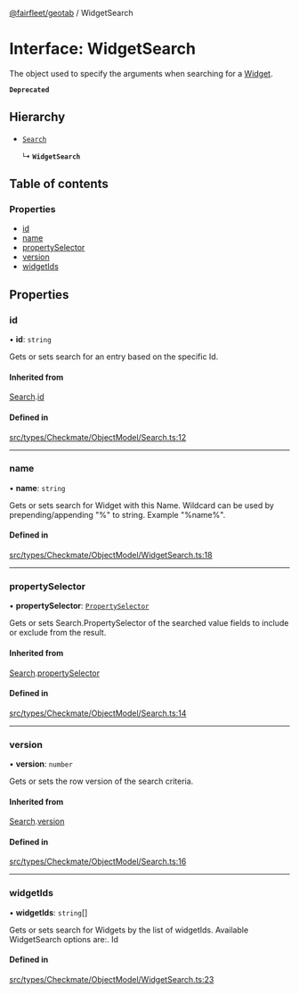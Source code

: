 [@fairfleet/geotab](../README.md) / WidgetSearch

# Interface: WidgetSearch

The object used to specify the
 arguments when searching for a [Widget](Widget.md).

**`Deprecated`**

## Hierarchy

- [`Search`](Search.md)

  ↳ **`WidgetSearch`**

## Table of contents

### Properties

- [id](WidgetSearch.md#id)
- [name](WidgetSearch.md#name)
- [propertySelector](WidgetSearch.md#propertyselector)
- [version](WidgetSearch.md#version)
- [widgetIds](WidgetSearch.md#widgetids)

## Properties

### id

• **id**: `string`

Gets or sets search for an entry based on the specific Id.

#### Inherited from

[Search](Search.md).[id](Search.md#id)

#### Defined in

[src/types/Checkmate/ObjectModel/Search.ts:12](https://github.com/fairfleet/geotab/blob/d57d931/src/types/Checkmate/ObjectModel/Search.ts#L12)

___

### name

• **name**: `string`

Gets or sets search for Widget with this Name. Wildcard can be used by prepending/appending "%" to
 string. Example "%name%".

#### Defined in

[src/types/Checkmate/ObjectModel/WidgetSearch.ts:18](https://github.com/fairfleet/geotab/blob/d57d931/src/types/Checkmate/ObjectModel/WidgetSearch.ts#L18)

___

### propertySelector

• **propertySelector**: [`PropertySelector`](PropertySelector.md)

Gets or sets Search.PropertySelector of the searched value fields to include or exclude from the result.

#### Inherited from

[Search](Search.md).[propertySelector](Search.md#propertyselector)

#### Defined in

[src/types/Checkmate/ObjectModel/Search.ts:14](https://github.com/fairfleet/geotab/blob/d57d931/src/types/Checkmate/ObjectModel/Search.ts#L14)

___

### version

• **version**: `number`

Gets or sets the row version of the search criteria.

#### Inherited from

[Search](Search.md).[version](Search.md#version)

#### Defined in

[src/types/Checkmate/ObjectModel/Search.ts:16](https://github.com/fairfleet/geotab/blob/d57d931/src/types/Checkmate/ObjectModel/Search.ts#L16)

___

### widgetIds

• **widgetIds**: `string`[]

Gets or sets search for Widgets by the list of widgetIds. Available WidgetSearch options are:.
 <list><item><description>Id</description></item></list>

#### Defined in

[src/types/Checkmate/ObjectModel/WidgetSearch.ts:23](https://github.com/fairfleet/geotab/blob/d57d931/src/types/Checkmate/ObjectModel/WidgetSearch.ts#L23)

